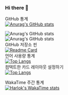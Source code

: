### Hi there 👋

<!--
**chuyj15/chuyj15** is a ✨ _special_ ✨ repository because its `README.md` (this file) appears on your GitHub profile.

Here are some ideas to get you started:

- 🔭 I’m currently working on ...
- 🌱 I’m currently learning ...
- 👯 I’m looking to collaborate on ...
- 🤔 I’m looking for help with ...
- 💬 Ask me about ...
- 📫 How to reach me: ...
- 😄 Pronouns: ...
- ⚡ Fun fact: ...
-->


GitHub 통계
<br>
[![Anurag's GitHub stats](https://github-readme-stats.vercel.app/api?username=chuyj15)](https://github.com/anuraghazra/github-readme-stats)
<br>

![Anurag's GitHub stats](https://github-readme-stats.vercel.app/api?username=chuyj15&show_icons=true)
<br>
![Anurag's GitHub stats](https://github-readme-stats.vercel.app/api?username=chuyj15&show_icons=true&theme=radical)
<br>
GitHub 저장소 핀
<br>
[![Readme Card](https://github-readme-stats.vercel.app/api/pin/?username=chuyj15&repo=github-readme-stats)](https://github.com/chuyj15/JAVA_CYJ)
<br>
언어 사용량 통계
<br>
[![Top Langs](https://github-readme-stats.vercel.app/api/top-langs/?username=chuyj15)](https://github.com/anuraghazra/github-readme-stats)
<br>
컴택트한 카드 레이아웃 설정하기
<br>
[![Top Langs](https://github-readme-stats.vercel.app/api/top-langs/?username=chuyj15&layout=compact)](https://github.com/anuraghazra/github-readme-stats)
<br>

WakaTime 주간 통계
<br>
[![Harlok's WakaTime stats](https://github-readme-stats.vercel.app/api/wakatime?username=chuyj15)](https://github.com/anuraghazra/github-readme-stats)
<br>












